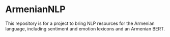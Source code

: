 # ArmenianNLP
This repository is for a project to bring NLP resources for the Armenian language, including sentiment and emotion lexicons and an Armenian BERT.
